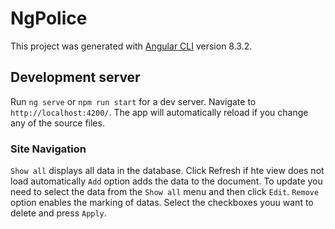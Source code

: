 # NgPolice

This project was generated with [Angular CLI](https://github.com/angular/angular-cli) version 8.3.2.

## Development server

Run `ng serve` or `npm run start` for a dev server. Navigate to `http://localhost:4200/`. The app will automatically reload if you change any of the source files.

### Site Navigation
`Show all` displays all data in the database. Click Refresh if hte view does not load automatically
`Add` option adds the data to the document. To update you need to select the data from the `Show all` menu and then click `Edit`.
`Remove` option enables the marking of datas. Select the checkboxes youu want to delete and press `Apply`.
